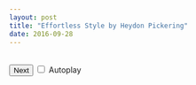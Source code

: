 ```yaml
---
layout: post
title: "Effortless Style by Heydon Pickering"
date: 2016-09-28
---
```


<link rel="stylesheet" type="text/css" href="/css/game-of-life.css">

<div id="game">
    <table id="grid"></table>
    <button id="next" type="button" name="button">Next</button>
    <input id="autoplay" type="checkbox" name="autoplay" />
    <label for="autoplay">Autoplay</label>
</div>
<script type="text/javascript" src="/js/game-of-life.js"></script>
